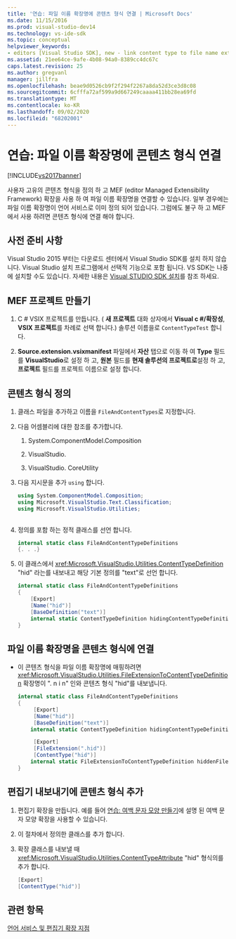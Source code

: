```yaml
---
title: '연습: 파일 이름 확장명에 콘텐츠 형식 연결 | Microsoft Docs'
ms.date: 11/15/2016
ms.prod: visual-studio-dev14
ms.technology: vs-ide-sdk
ms.topic: conceptual
helpviewer_keywords:
- editors [Visual Studio SDK], new - link content type to file name extension
ms.assetid: 21ee64ce-9afe-4b08-94a0-8389cc4dc67c
caps.latest.revision: 25
ms.author: gregvanl
manager: jillfra
ms.openlocfilehash: beae9d0526cb9f2f294f2267a8da52d3ce3d8c08
ms.sourcegitcommit: 6cfffa72af599a9d667249caaaa411bb28ea69fd
ms.translationtype: MT
ms.contentlocale: ko-KR
ms.lasthandoff: 09/02/2020
ms.locfileid: "68202001"
---
```

# <a name="walkthrough-linking-a-content-type-to-a-file-name-extension"></a>연습: 파일 이름 확장명에 콘텐츠 형식 연결
[!INCLUDE[vs2017banner](../includes/vs2017banner.md)]

사용자 고유의 콘텐츠 형식을 정의 하 고 MEF (editor Managed Extensibility Framework) 확장을 사용 하 여 파일 이름 확장명을 연결할 수 있습니다. 일부 경우에는 파일 이름 확장명이 언어 서비스로 이미 정의 되어 있습니다. 그럼에도 불구 하 고 MEF에서 사용 하려면 콘텐츠 형식에 연결 해야 합니다.  
  
## <a name="prerequisites"></a>사전 준비 사항  
 Visual Studio 2015 부터는 다운로드 센터에서 Visual Studio SDK를 설치 하지 않습니다. Visual Studio 설치 프로그램에서 선택적 기능으로 포함 됩니다. VS SDK는 나중에 설치할 수도 있습니다. 자세한 내용은 [Visual STUDIO SDK 설치](../extensibility/installing-the-visual-studio-sdk.md)를 참조 하세요.  
  
## <a name="creating-a-mef-project"></a>MEF 프로젝트 만들기  
  
1. C # VSIX 프로젝트를 만듭니다. ( **새 프로젝트** 대화 상자에서 **Visual c #/확장성**, **VSIX 프로젝트**를 차례로 선택 합니다.) 솔루션 이름을로 `ContentTypeTest` 합니다.  
  
2. **Source.extension.vsixmanifest** 파일에서 **자산** 탭으로 이동 하 여 **Type** 필드를 **VisualStudio**로 설정 하 고, **원본** 필드를 **현재 솔루션의 프로젝트로**설정 하 고, **프로젝트** 필드를 프로젝트 이름으로 설정 합니다.  
  
## <a name="defining-the-content-type"></a>콘텐츠 형식 정의  
  
1. 클래스 파일을 추가하고 이름을 `FileAndContentTypes`로 지정합니다.  
  
2. 다음 어셈블리에 대한 참조를 추가합니다.  
  
    1. System.ComponentModel.Composition  
  
    2. VisualStudio.  
  
    3. VisualStudio. CoreUtility  
  
3. 다음 지시문을 추가 `using` 합니다.  
  
    ```csharp  
    using System.ComponentModel.Composition;  
    using Microsoft.VisualStudio.Text.Classification;  
    using Microsoft.VisualStudio.Utilities;  
  
    ```  
  
4. 정의를 포함 하는 정적 클래스를 선언 합니다.  
  
    ```csharp  
    internal static class FileAndContentTypeDefinitions  
    {. . .}  
    ```  
  
5. 이 클래스에서 <xref:Microsoft.VisualStudio.Utilities.ContentTypeDefinition> "hid" 라는를 내보내고 해당 기본 정의를 "text"로 선언 합니다.  
  
    ```csharp  
    internal static class FileAndContentTypeDefinitions  
    {  
        [Export]  
        [Name("hid")]  
        [BaseDefinition("text")]  
        internal static ContentTypeDefinition hidingContentTypeDefinition;  
    }  
    ```  
  
## <a name="linking-a-file-name-extension-to-a-content-type"></a>파일 이름 확장명을 콘텐츠 형식에 연결  
  
- 이 콘텐츠 형식을 파일 이름 확장명에 매핑하려면 <xref:Microsoft.VisualStudio.Utilities.FileExtensionToContentTypeDefinition> 확장명이 ". n i n" 인와 콘텐츠 형식 "hid"를 내보냅니다.  
  
    ```csharp  
    internal static class FileAndContentTypeDefinitions  
    {  
         [Export]  
         [Name("hid")]  
         [BaseDefinition("text")]  
        internal static ContentTypeDefinition hidingContentTypeDefinition;  
  
         [Export]  
         [FileExtension(".hid")]  
         [ContentType("hid")]  
        internal static FileExtensionToContentTypeDefinition hiddenFileExtensionDefinition;  
    }  
    ```  
  
## <a name="adding-the-content-type-to-an-editor-export"></a>편집기 내보내기에 콘텐츠 형식 추가  
  
1. 편집기 확장을 만듭니다. 예를 들어 [연습: 여백 문자 모양 만들기](../extensibility/walkthrough-creating-a-margin-glyph.md)에 설명 된 여백 문자 모양 확장을 사용할 수 있습니다.  
  
2. 이 절차에서 정의한 클래스를 추가 합니다.  
  
3. 확장 클래스를 내보낼 때 <xref:Microsoft.VisualStudio.Utilities.ContentTypeAttribute> "hid" 형식의를 추가 합니다.  
  
    ```csharp  
    [Export]  
    [ContentType("hid")]  
    ```  
  
## <a name="see-also"></a>관련 항목  
 [언어 서비스 및 편집기 확장 지점](../extensibility/language-service-and-editor-extension-points.md)
